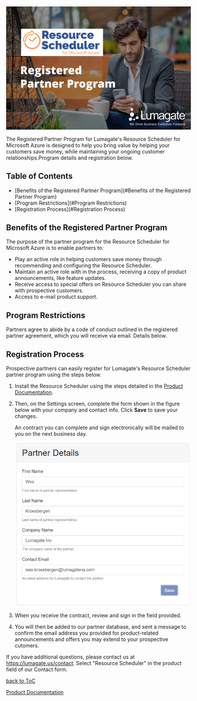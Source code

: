 ![FAQ Home](images/Partners.png)

The Registered Partner Program for Lumagate's Resource Scheduler for Microsoft Azure is designed to help you bring value by helping your customers save money, while maintaining your ongoing customer relationships.Program details and registration below.

## Table of Contents<!-- omit in toc -->

- [Benefits of the Registered Partner Program](#Benefits of the Registered Partner Program)
- [Program Restrictions](#Program Restrictions)
- [Registration Process](#Registration Process)

## Benefits of the Registered Partner Program<!-- omit in toc -->

The purpose of the partner program for the Resource Scheduler for Microsoft Azure is to enable partners to:

- Play an active role in helping customers save money through recommending and configuring the Resource Scheduler.
- Maintain an active role with in the process, receiving a copy of product announcements, like feature updates.
- Receive access to special offers on Resource Scheduler you can share with prospective customers.
- Access to e-mail product support.

## Program Restrictions<!-- omit in toc -->

Partners agree to abide by a code of conduct outlined in the registered partner agreement, which you will receive via email. Details below.

## Registration Process<!-- omit in toc -->

Prospective partners can easily register for Lumagate's Resource Scheduler partner program using the steps below.

1. Install the Resource Scheduler using the steps detailed in the [Product Documentation](https://lumagateinc.github.io/Resource-Scheduler/).

2. Then, on the Settings screen, complete the form shown in the figure below with your company and contact info. Click **Save** to save your changes. 

    An contract you can complete and sign electronically will be mailed to you on the next business day.

    ![marketplace](images/partner-info.png)

3. When you receive the contract, review and sign in the field provided.

4. You will then be added to our partner database, and sent a message to confirm the email address you provided for product-related announcements and offers you may extend to your prospective cutomers.

If you have additional questions, please contact us at https://lumagate.us/contact. Select "Resource Scheduler" in the product field of our Contact form.

[back to ToC](#table-of-contents)

[Product Documentation](https://lumagateinc.github.io/Resource-Scheduler/)
